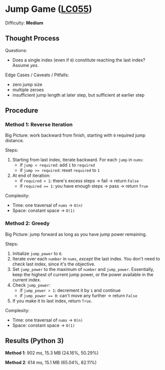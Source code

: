 # Jump Game ([LC055](https://leetcode.com/problems/jump-game/))
Difficulty: **Medium**

## Thought Process

Questions:
- Does a single index (even if `0`) constitute reaching the last index? Assume *yes*.

Edge Cases / Caveats / Pitfalls:
- zero jump size
- multiple zeroes
- insufficient jump length at later step, but sufficient at earlier step

## Procedure

### Method 1: Reverse Iteration

Big Picture: work backward from finish, starting with `0` required jump distance.

Steps:
1. Starting from last index, iterate backward.  For each `jump` in `nums`:
    - if `jump < required`: add `1` to `required`
    - if `jump >= required`: reset `required` to `1`
2. At end of iteration:
    - if `required > 1`:  there's excess steps -> fail -> return `False`
    - if `required == 1`: you have enough steps -> pass -> return `True`

Complexity:
- Time: one traversal of `nums` -> `O(n)`
- Space: constant space -> `O(1)`

### Method 2: Greedy

Big Picture: jump forward as long as you have jump power remaining.

Steps:
1. Initialize `jump_power` to `0`.
2. Iterate over each `number` in `nums`, *except* the last index. You don't need to check last index, since it's the objective.
3. Set `jump_power` to the maximum of `number` and `jump_power`.  Essentially, keep the highest of current jump power, or the power available in the current index.
4. Check `jump_power`:
    - if `jump_power > 1`: decrement it by `1` and continue
    - if `jump_power == 0`: can't move any further -> return `False`
5. If you make it to last index, return `True`.

Complexity:
- Time: one traversal of `nums` -> `O(n)`
- Space: constant space -> `O(1)`

## Results (Python 3)

**Method 1**: 902 ms, 15.3 MB (24.16%, 50.29%)

**Method 2**: 614 ms, 15.1 MB (65.04%, 82.11%)
